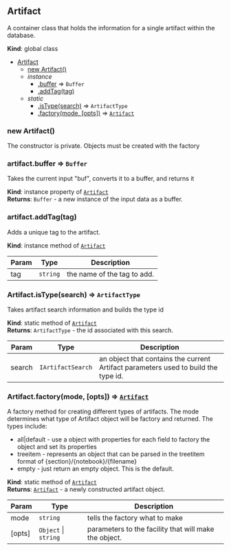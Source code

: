 <a name="Artifact"></a>

## Artifact
A container class that holds the information for a single artifact within
the database.

**Kind**: global class  

* [Artifact](#Artifact)
    * [new Artifact()](#new_Artifact_new)
    * _instance_
        * [.buffer](#Artifact+buffer) ⇒ <code>Buffer</code>
        * [.addTag(tag)](#Artifact+addTag)
    * _static_
        * [.isType(search)](#Artifact.isType) ⇒ <code>ArtifactType</code>
        * [.factory(mode, [opts])](#Artifact.factory) ⇒ <code>[Artifact](#Artifact)</code>

<a name="new_Artifact_new"></a>

### new Artifact()
The constructor is private.  Objects must be created with the factory

<a name="Artifact+buffer"></a>

### artifact.buffer ⇒ <code>Buffer</code>
Takes the current input "buf", converts it to a buffer, and returns it

**Kind**: instance property of <code>[Artifact](#Artifact)</code>  
**Returns**: <code>Buffer</code> - a new instance of the input data as a buffer.  
<a name="Artifact+addTag"></a>

### artifact.addTag(tag)
Adds a unique tag to the artifact.

**Kind**: instance method of <code>[Artifact](#Artifact)</code>  

| Param | Type | Description |
| --- | --- | --- |
| tag | <code>string</code> | the name of the tag to add. |

<a name="Artifact.isType"></a>

### Artifact.isType(search) ⇒ <code>ArtifactType</code>
Takes artifact search information and builds the type id

**Kind**: static method of <code>[Artifact](#Artifact)</code>  
**Returns**: <code>ArtifactType</code> - the id associated with this search.  

| Param | Type | Description |
| --- | --- | --- |
| search | <code>IArtifactSearch</code> | an object that contains the current Artifact parameters used to build the type id. |

<a name="Artifact.factory"></a>

### Artifact.factory(mode, [opts]) ⇒ <code>[Artifact](#Artifact)</code>
A factory method for creating different types of artifacts.  The mode
determines what type of Artifact object will be factory and returned.
The types include:

- all|default - use a object with properties for each field to factory the object
and set its properties
- treeitem - represents an object that can be parsed in the treetitem
format of {section}/{notebook}/{filename}
- empty - just return an empty object.  This is the default.

**Kind**: static method of <code>[Artifact](#Artifact)</code>  
**Returns**: <code>[Artifact](#Artifact)</code> - a newly constructed artifact object.  

| Param | Type | Description |
| --- | --- | --- |
| mode | <code>string</code> | tells the factory what to make |
| [opts] | <code>Object</code> &#124; <code>string</code> | parameters to the facility that will make the object. |


